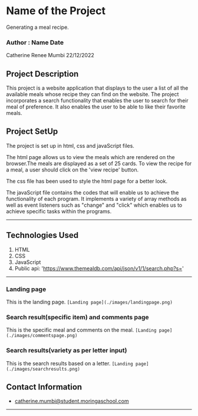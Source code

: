# Name of the Project
Generating a meal recipe.
### Author : Name Date
Catherine Renee Mumbi 22/12/2022
## Project Description
This project is a website application that displays to the user a list of all the available meals whose recipe they can find on the website. The project incorporates a search functionality that enables the user to search for their meal of preference. It also enables the user to be able to like their favorite meals. 

## Project SetUp 
 The project is set up in html, css and javaScript files. 

 The html page allows us to view the meals which are rendered on the browser.The meals are displayed as a set of 25 cards. To view the recipe for a meal, a user should click on the 'view recipe' button.

 The css file has been used to style the html page for a better look. 

 The javaScript file contains the codes that will enable us to achieve the functionality of each program. 
 It implements a variety of array methods as well as event listeners such as "change" and "click" which enables us to achieve specific tasks within the programs. 


******

## Technologies Used
1. HTML
2. CSS
3. JavaScript
4. Public api: 'https://www.themealdb.com/api/json/v1/1/search.php?s='
*****

### Landing page 
This is the landing page.
`[Landing page](./images/landingpage.png)`
### Search result(specific item) and comments page 
This is the specific meal and comments on the meal.
`[Landing page](./images/commentspage.png)`
### Search results(variety as per letter input)
This is the search results based on a letter.
`[Landing page](./images/searchresults.png)`


## Contact Information
* catherine.mumbi@student.moringaschool.com
*****